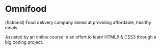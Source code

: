 # Omnifood
(fictional) Food delivery company aimed at providing affordable, healthy meals.

Assisted by an online course in an effort to learn HTML5 & CSS3 through a big coding project.
